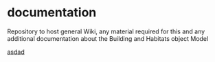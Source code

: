 # documentation
Repository to host general Wiki, any material required for this and any additional documentation about the Building and Habitats object Model



[asdad](https://burohappoldengineering.github.io/documentation-page/UntitledDiagram.drawio.svg)
